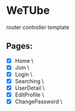# WeTUbe

router
controller
template

## Pages:

-[x] Home \
-[x] Join \
-[x] Login \
-[x] Searching \
-[x] UserDetail \
-[x] EditProfile \
-[x] ChangePassword \
